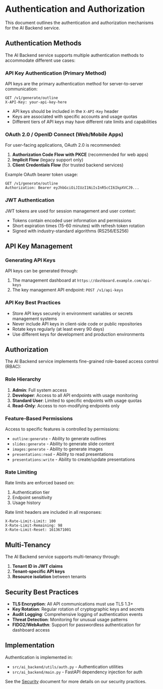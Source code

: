 # Authentication and Authorization

This document outlines the authentication and authorization mechanisms for the AI Backend service.

## Authentication Methods

The AI Backend service supports multiple authentication methods to accommodate different use cases:

### API Key Authentication (Primary Method)

API keys are the primary authentication method for server-to-server communication:

```http
GET /v1/generate/outline
X-API-Key: your-api-key-here
```

- API keys should be included in the `X-API-Key` header
- Keys are associated with specific accounts and usage quotas
- Different tiers of API keys may have different rate limits and capabilities

### OAuth 2.0 / OpenID Connect (Web/Mobile Apps)

For user-facing applications, OAuth 2.0 is recommended:

1. **Authorization Code Flow with PKCE** (recommended for web apps)
2. **Implicit Flow** (legacy support only)
3. **Client Credentials Flow** (for trusted backend services)

Example OAuth bearer token usage:

```http
GET /v1/generate/outline
Authorization: Bearer eyJhbGciOiJIUzI1NiIsInR5cCI6IkpXVCJ9...
```

### JWT Authentication

JWT tokens are used for session management and user context:

- Tokens contain encoded user information and permissions
- Short expiration times (15-60 minutes) with refresh token rotation
- Signed with industry-standard algorithms (RS256/ES256)

## API Key Management

### Generating API Keys

API keys can be generated through:

1. The management dashboard at `https://dashboard.example.com/api-keys`
2. The key management API endpoint: `POST /v1/api-keys`

### API Key Best Practices

- Store API keys securely in environment variables or secrets management systems
- Never include API keys in client-side code or public repositories
- Rotate keys regularly (at least every 90 days)
- Use different keys for development and production environments

## Authorization

The AI Backend service implements fine-grained role-based access control (RBAC):

### Role Hierarchy

1. **Admin**: Full system access
2. **Developer**: Access to all API endpoints with usage monitoring
3. **Standard User**: Limited to specific endpoints with usage quotas
4. **Read-Only**: Access to non-modifying endpoints only

### Feature-Based Permissions

Access to specific features is controlled by permissions:

- `outline:generate` - Ability to generate outlines
- `slides:generate` - Ability to generate slide content
- `images:generate` - Ability to generate images
- `presentations:read` - Ability to read presentations
- `presentations:write` - Ability to create/update presentations

### Rate Limiting

Rate limits are enforced based on:

1. Authentication tier
2. Endpoint sensitivity
3. Usage history

Rate limit headers are included in all responses:

```http
X-Rate-Limit-Limit: 100
X-Rate-Limit-Remaining: 98
X-Rate-Limit-Reset: 1613671001
```

## Multi-Tenancy

The AI Backend service supports multi-tenancy through:

1. **Tenant ID in JWT claims**
2. **Tenant-specific API keys**
3. **Resource isolation** between tenants

## Security Best Practices

- **TLS Encryption**: All API communications must use TLS 1.3+
- **Key Rotation**: Regular rotation of cryptographic keys and secrets
- **Audit Logging**: Comprehensive logging of authentication events
- **Threat Detection**: Monitoring for unusual usage patterns
- **FIDO2/WebAuthn**: Support for passwordless authentication for dashboard access

## Implementation

Authentication is implemented in:

- `src/ai_backend/utils/auth.py` - Authentication utilities
- `src/ai_backend/main.py` - FastAPI dependency injection for auth

See the [Security](./security.md) document for more details on our security practices. 